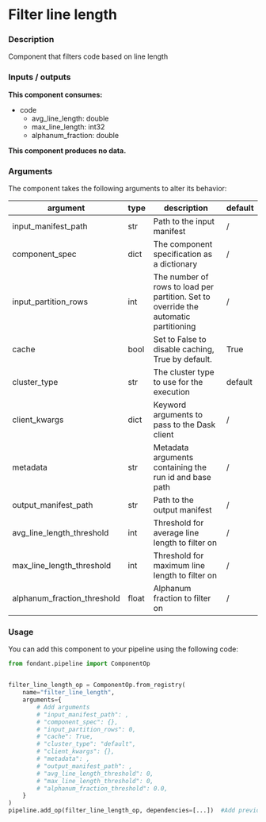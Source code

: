 # Filter line length

### Description
Component that filters code based on line length

### Inputs / outputs

**This component consumes:**

- code
    - avg_line_length: double
    - max_line_length: int32
    - alphanum_fraction: double

**This component produces no data.**

### Arguments

The component takes the following arguments to alter its behavior:

| argument | type | description | default |
| -------- | ---- | ----------- | ------- |
| input_manifest_path | str | Path to the input manifest | / |
| component_spec | dict | The component specification as a dictionary | / |
| input_partition_rows | int | The number of rows to load per partition.                         Set to override the automatic partitioning | / |
| cache | bool | Set to False to disable caching, True by default. | True |
| cluster_type | str | The cluster type to use for the execution | default |
| client_kwargs | dict | Keyword arguments to pass to the Dask client | / |
| metadata | str | Metadata arguments containing the run id and base path | / |
| output_manifest_path | str | Path to the output manifest | / |
| avg_line_length_threshold | int | Threshold for average line length to filter on | / |
| max_line_length_threshold | int | Threshold for maximum line length to filter on | / |
| alphanum_fraction_threshold | float | Alphanum fraction to filter on | / |

### Usage

You can add this component to your pipeline using the following code:

```python
from fondant.pipeline import ComponentOp


filter_line_length_op = ComponentOp.from_registry(
    name="filter_line_length",
    arguments={
        # Add arguments
        # "input_manifest_path": ,
        # "component_spec": {},
        # "input_partition_rows": 0,
        # "cache": True,
        # "cluster_type": "default",
        # "client_kwargs": {},
        # "metadata": ,
        # "output_manifest_path": ,
        # "avg_line_length_threshold": 0,
        # "max_line_length_threshold": 0,
        # "alphanum_fraction_threshold": 0.0,
    }
)
pipeline.add_op(filter_line_length_op, dependencies=[...])  #Add previous component as dependency
```

